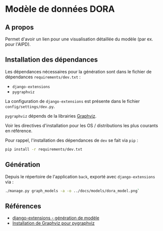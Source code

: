 # Modèle de données DORA

## A propos 

Permet d'avoir un lien pour une visualisation détaillée du modèle (par ex. pour l'AIPD).

## Installation des dépendances 

Les dépendances nécessaires pour la génération sont dans le fichier de dépendances `requirements/dev.txt` :
- `django-extensions`
- `pygraphviz`

La configuration de `django-extensions` est présente dans le fichier `config/settings/dev.py`.

`pygraphviz` dépends de la librairies [Graphviz](https://www.graphviz.org/). 

Voir les directives d'installation pour les OS / distributions les plus courants en référence.

Pour rappel, l'installation des dépendances de `dev` se fait via `pip` :
```bash 
pip install -r requirements/dev.txt
```

## Génération

Depuis le répertoire de l'application `back`, exporté avec `django-extensions` via :


```bash
./manage.py graph_models -a -o ../docs/models/dora_model.png`

```

## Références 

- [django-extensions - génération de modèle](https://django-extensions.readthedocs.io/en/latest/graph_models.html)
- [Installation de Graphviz pour pygraphviz](https://pygraphviz.github.io/documentation/stable/install.html)

